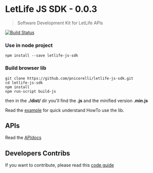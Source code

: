 # LetLife JS SDK - 0.0.3

> Software Development Kit for LetLife APIs

[![Build Status](https://travis-ci.org/pnicorelli/letlife-js-sdk.svg)](https://travis-ci.org/pnicorelli/letlife-js-sdk)


### Use in node project

```shell
npm install --save letlife-js-sdk
```

### Build browser lib

```shell
git clone https://github.com/pnicorelli/letlife-js-sdk.git
cd letlife-js-sdk
npm install
npm run-script build-js
```

then in the **./dist/** dir you'll find the **.js** and the minified version **.min.js**

Read the [example](docs/webExample.md) for quick understand HowTo use the lib.

## APIs

Read the [APIdocs](./docs/apidocs.md)

## Developers Contribs

If you want to contribute, please read this [code guide](./docs/developers.md)
